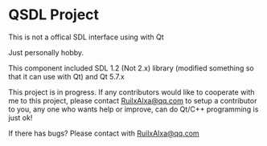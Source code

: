 # QSDL Project

This is not a offical SDL interface using with Qt

Just personally hobby.

This component included SDL 1.2 (Not 2.x) library (modified something so that 
it can use with Qt) and Qt 5.7.x

This project is in progress. If any contributors would like to cooperate with
me to this project, please contact RuilxAlxa@qq.com to setup a contributor
to you, any one who wants help or improve, can do Qt/C++ programming is just ok!

If there has bugs?
Please contact with <RuilxAlxa@qq.com>
